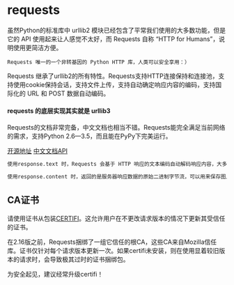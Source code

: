# requests

虽然Python的标准库中 urllib2 模块已经包含了平常我们使用的大多数功能，但是它的 API 使用起来让人感觉不太好，而 Requests 自称 “HTTP for Humans”，说明使用更简洁方便。

```
Requests 唯一的一个非转基因的 Python HTTP 库，人类可以安全享用：）
```
Requests 继承了urllib2的所有特性。Requests支持HTTP连接保持和连接池，支持使用cookie保持会话，支持文件上传，支持自动确定响应内容的编码，支持国际化的 URL 和 POST 数据自动编码。

#### requests 的底层实现其实就是 urllib3
Requests的文档非常完备，中文文档也相当不错。Requests能完全满足当前网络的需求，支持Python 2.6—3.5，而且能在PyPy下完美运行。

[开源地址](https://github.com/kennethreitz/requests)
[中文文档API](http://docs.python-requests.org/zh_CN/latest/index.html)

```html
使用response.text 时，Requests 会基于 HTTP 响应的文本编码自动解码响应内容，大多数 Unicode 字符集都能被无缝地解码。

使用response.content 时，返回的是服务器响应数据的原始二进制字节流，可以用来保存图片等二进制文件。
```

## CA证书
请使用证书从包装[CERTIFI](https://certifiio.readthedocs.io/)。这允许用户在不更改请求版本的情况下更新其受信任的证书。

在2.16版之前，Requests捆绑了一组它信任的根CA，这些CA来自Mozilla信任库。证书仅针对每个请求版本更新一次。如果certifi未安装，则在使用显着较旧版本的请求时，会导致极其过时的证书捆绑包。

为安全起见，建议经常升级certifi！